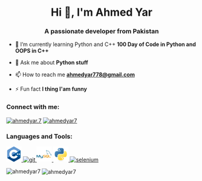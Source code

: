 <h1 align="center">Hi 👋, I'm Ahmed Yar</h1>
<h3 align="center">A passionate developer from Pakistan</h3>



- 🌱 I’m currently learning Python and C++ **100 Day of Code in Python and OOPS in C++**

- 💬 Ask me about **Python stuff**

- 📫 How to reach me **ahmedyar778@gmail.com**

- ⚡ Fun fact **I thing I'am funny**



<h3 align="left">Connect with me:</h3>
<p align="left">
<a href="https://instagram.com/ahmedyar.7" target="blank"><img align="center" src="https://raw.githubusercontent.com/rahuldkjain/github-profile-readme-generator/master/src/images/icons/Social/instagram.svg" alt="ahmedyar.7" height="30" width="40" /></a>
<a href="https://auth.geeksforgeeks.org/user/ahmedyar7" target="blank"><img align="center" src="https://raw.githubusercontent.com/rahuldkjain/github-profile-readme-generator/master/src/images/icons/Social/geeks-for-geeks.svg" alt="ahmedyar7" height="30" width="40" /></a>
</p>

<h3 align="left">Languages and Tools:</h3>
<p align="left"> <a href="https://www.w3schools.com/cpp/" target="_blank" rel="noreferrer"> <img src="https://raw.githubusercontent.com/devicons/devicon/master/icons/cplusplus/cplusplus-original.svg" alt="cplusplus" width="40" height="40"/> </a> <a href="https://git-scm.com/" target="_blank" rel="noreferrer"> <img src="https://www.vectorlogo.zone/logos/git-scm/git-scm-icon.svg" alt="git" width="40" height="40"/> </a> <a href="https://www.mysql.com/" target="_blank" rel="noreferrer"> <img src="https://raw.githubusercontent.com/devicons/devicon/master/icons/mysql/mysql-original-wordmark.svg" alt="mysql" width="40" height="40"/> </a> <a href="https://www.python.org" target="_blank" rel="noreferrer"> <img src="https://raw.githubusercontent.com/devicons/devicon/master/icons/python/python-original.svg" alt="python" width="40" height="40"/> </a> <a href="https://www.selenium.dev" target="_blank" rel="noreferrer"> <img src="https://raw.githubusercontent.com/detain/svg-logos/780f25886640cef088af994181646db2f6b1a3f8/svg/selenium-logo.svg" alt="selenium" width="40" height="40"/> </a> </p>

<p><img align="left" src="https://github-readme-stats.vercel.app/api/top-langs?username=ahmedyar7&show_icons=true&locale=en&layout=compact" alt="ahmedyar7" /></p>

<p>&nbsp;<img align="center" src="https://github-readme-stats.vercel.app/api?username=ahmedyar7&show_icons=true&locale=en" alt="ahmedyar7" /></p>
